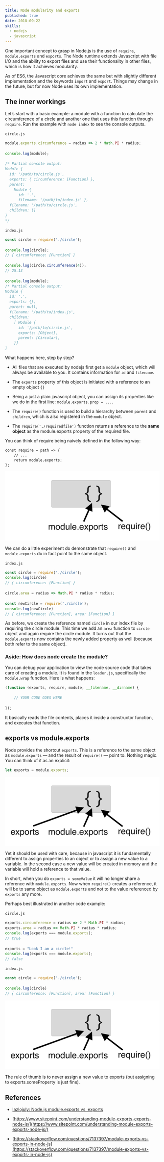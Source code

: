 ```yaml
---
title: Node modularity and exports
published: true
date: 2018-09-22
skills:
  - nodejs
  - javascript
---
```

One important concept to grasp in Node.js is the use of `require`, `module.exports` and `exports`. The Node runtime extends Javascript with file I/O and the ability to export files and use their functionality in other files, which is how it achieves modularity.

As of ES6, the Javascript core achieves the same but with slightly different implementation and the keywords `import` and `export`. Things may change in the future, but for now Node uses its own implementation.

## The inner workings

Let’s start with a basic example: a module with a function to calculate the circumference of a circle and another one that uses this function through `require`. Run the example with `node index` to see the console outputs.

`circle.js`
```js
module.exports.circumference = radius => 2 * Math.PI * radius;

console.log(module);

/* Partial console output:
Module {
  id: '/path/to/circle.js',
  exports: { circumference: [Function] },
  parent:
    Module {
      id: '.',
      filename: '/path/to/index.js' },
  filename: '/path/to/circle.js',
  children: []
}
*/
```

`index.js`
```js
const circle = require('./circle');

console.log(circle);  
// { circumference: [Function] }

console.log(circle.circumference(4));  
// 25.13

console.log(module);
/* Partial console output:
Module {
  id: '.',
  exports: {},
  parent: null,
  filename: '/path/to/index.js',
  children:
    [ Module {
      id: '/path/to/circle.js',
      exports: [Object],
      parent: [Circular],
    }]
}
```

What happens here, step by step?

* All files that are executed by nodejs first get a `module` object, which will always be available to you. It contains information for `id` and `filename`.

* The `exports` property of this object is initiated with a reference to an empty object `{}`

* Being a just a plain javascript object, you can assign its properties like we do in the first line: `module.exports.prop = ...`.

* The `require()` function is used to build a hierarchy between `parent` and `children`, which is also registered in the `module` object.

* The `require('./requiredfile')` function returns a reference to the **same object** as the module.exports property of the required file.

You can think of require being naively defined in the following way:

```
const require = path => {
    // ...
    return module.exports;
};
```

![the require function](img01.png)

We can do a little experiment do demonstrate that `require()` and `module.exports` do in fact point to the same object.

`index.js`
```js
const circle = require('./circle');
console.log(circle)
// { circumference: [Function] }

circle.area = radius => Math.PI * radius * radius;

const newCircle = require('./circle');
console.log(newCircle)
// { circumference: [Function], area: [Function] }
```

As before, we create the reference named `circle` in our index file by requiring the circle module. This time we add an `area` function to `circle` object and again require the circle module. It turns out that the `module.exports` now contains the newly added property as well (because both refer to the same object).

### Aside: How does node create the module?

You can debug your application to view the node source code that takes care of creating a module. It is found in the `loader.js`, specifically the `Module.wrap` function. Here is what happens:

```js
(function (exports, require, module, __filename, __dirname) {

    // YOUR CODE GOES HERE

});
```

It basically reads the file contents, places it inside a constructor function, and executes that function.

## exports vs module.exports

Node provides the shortcut `exports`. This is a reference to the same object as `module.exports` — and the result of `require()` — point to. Nothing magic. You can think of it as an explicit:

```js
let exports = module.exports;
```

![exports and module.exports](img02.png)

Yet it should be used with care, because in javascript it is fundamentally different to assign properties to an object or to assign a new value to a variable. In the second case a new value will be created in memory and the variable will hold a reference to that value.

In short, when you do `exports = someValue` it will no longer share a reference with `module.exports`. Now when `require()` creates a reference, it will be to same object as `module.exports` and not to the value referenced by `exports` any more.

Perhaps best illustrated in another code example:

`circle.js`
```js
exports.circumference = radius => 2 * Math.PI * radius;
exports.area = radius => Math.PI * radius * radius;
console.log(exports === module.exports);
// true

exports = "Look I am a circle!"
console.log(exports === module.exports);
// false
```

`index.js`
```js
const circle = require('./circle');

console.log(circle)
// { circumference: [Function], area: [Function] }
```


![Incorrect use of exports](img02.png)

The rule of thumb is to never assign a new value to exports (but assigning to exports.someProperty is just fine).

## References

* [lazlojuly: Node.js module.exports vs. exports](https://medium.freecodecamp.org/node-js-module-exports-vs-exports-ec7e254d63ac)

* [https://www.sitepoint.com/understanding-module-exports-exports-node-js/](https://www.sitepoint.com/understanding-module-exports-exports-node-js/)

* [https://stackoverflow.com/questions/7137397/module-exports-vs-exports-in-node-js](https://stackoverflow.com/questions/7137397/module-exports-vs-exports-in-node-js)
